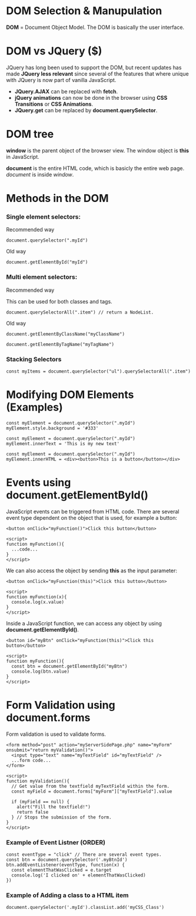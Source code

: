 
# DOM Selection & Manupulation
**DOM** = Document Object Model. The DOM is basically the user interface. 



# DOM vs JQuery ($)
JQuery has long been used to support the DOM, but recent updates has made **JQuery less relevant** since several of the features that where unique with JQuery is now part of vanilla JavaScript. 
* **JQuery.AJAX** can be replaced with **fetch**. 
* **jQuery animations** can now be done in the browser using **CSS Transitions** or **CSS Animations**.
* **JQuery.get** can be replaced by **document.querySelector**.



# DOM tree
**window** is the parent object of the browser view. 
The window object is **this** in JavaScript. 

**document** is the entire HTML code, which is basicly the entire web page.
*document* is inside *window*. 



# Methods in the DOM

### Single element selectors:
Recommended way
```
document.querySelector(".myId")
```
Old way
```
document.getElementById("myId")
```

### Multi element selectors:
Recommended way

This can be used for both classes and tags. 
```
document.querySelectorAll(".item") // return a NodeList. 
```
Old way
```
document.getElementByClassName("myClassName")
```
```
document.getElementByTagName("myTagName")
```

### Stacking Selectors
```
const myItems = document.querySelector("ul").querySelectorAll(".item")
```



# Modifying DOM Elements (Examples)
```
const myElement = document.querySelector(".myId")
myElement.style.background = '#333'
```
```
const myElement = document.querySelector(".myId")
myElement.innerText = 'This is my new text'
```
```
const myElement = document.querySelector(".myId")
myElement.innerHTML = <div><button>This is a button</button></div>
```



# Events using document.getElementById()
JavaScript events can be triggered from HTML code.
There are several event type dependent on the object that is used, for example a button:
```
<button onClick="myFunction()">Click this button</button>

<script>
function myFunction(){
  ...code...
}
</script>
```
We can also access the object by sending **this** as the input parameter: 
```
<button onClick="myFunction(this)">Click this button</button>

<script>
function myFunction(x){
  console.log(x.value)
}
</script>
```
Inside a JavaScript function, we can access any object by using **document.getElementById()**.

```
<button id="myBtn" onClick="myFunction(this)">Click this button</button>

<script>
function myFunction(){
  const btn = document.getElementById("myBtn")
  console.log(btn.value)
}
</script>
```



# Form Validation using document.forms
Form validation is used to validate forms. 

```
<form method="post" action="myServerSidePage.php" name="myForm" onsubmit="return myValidation()">
  <input type="text" name="myTextField" id="myTextField" />
  ...form code...
</form>

<script>
function myValidation(){
  // Get value from the textfield myTextField within the form.
  const myField = document.forms["myForm"]["myTextField"].value 
  
  if (myField == null) {
    alert("Fill the textfield!")
    return false
  } // Stops the submission of the form. 
}
</script>
```







### Example of Event Listner (ORDER)
```
const eventType = "click" // There are several event types. 
const btn = document.querySelector('.myBtnId')
btn.addEventListener(eventType, function(x) {
  const elementThatWasClicked = e.target
  console.log('I clicked on' + elementThatWasClicked)
})
```

### Example of Adding a class to a HTML item
```
document.querySelector('.myId').classList.add('myCSS_Class')
```
